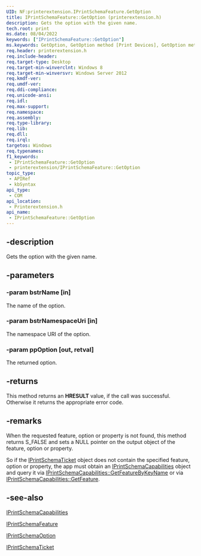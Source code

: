 ```yaml
---
UID: NF:printerextension.IPrintSchemaFeature.GetOption
title: IPrintSchemaFeature::GetOption (printerextension.h)
description: Gets the option with the given name.
tech.root: print
ms.date: 08/04/2022
keywords: ["IPrintSchemaFeature::GetOption"]
ms.keywords: GetOption, GetOption method [Print Devices], GetOption method [Print Devices],IPrintSchemaFeature interface, IPrintSchemaFeature, IPrintSchemaFeature interface [Print Devices],GetOption method, IPrintSchemaFeature.GetOption, IPrintSchemaFeature::GetOption, print.iprintschemafeature_getoption, printerextension/IPrintSchemaFeature::GetOption
req.header: printerextension.h
req.include-header: 
req.target-type: Desktop
req.target-min-winverclnt: Windows 8
req.target-min-winversvr: Windows Server 2012
req.kmdf-ver: 
req.umdf-ver: 
req.ddi-compliance: 
req.unicode-ansi: 
req.idl: 
req.max-support: 
req.namespace: 
req.assembly: 
req.type-library: 
req.lib: 
req.dll: 
req.irql: 
targetos: Windows
req.typenames: 
f1_keywords:
 - IPrintSchemaFeature::GetOption
 - printerextension/IPrintSchemaFeature::GetOption
topic_type:
 - APIRef
 - kbSyntax
api_type:
 - COM
api_location:
 - Printerextension.h
api_name:
 - IPrintSchemaFeature::GetOption
---
```


## -description

Gets the option with the given name.

## -parameters

### -param bstrName [in]

The name of the option.

### -param bstrNamespaceUri [in]

The namespace URI of the option.

### -param ppOption [out, retval]

The returned option.

## -returns

This method returns an **HRESULT** value, if the call was successful. Otherwise it returns the appropriate error code.

## -remarks

When the requested feature, option or property is not found, this method returns S_FALSE and sets a NULL pointer on the output object of the feature, option or property.

So if the [IPrintSchemaTicket](./nn-printerextension-iprintschematicket.md) object does not contain the specified feature, option or property, the app must obtain an [IPrintSchemaCapabilities](./nn-printerextension-iprintschemacapabilities.md) object and query it via [IPrintSchemaCapabilities::GetFeatureByKeyName](./nf-printerextension-iprintschemacapabilities-getfeaturebykeyname.md) or via [IPrintSchemaCapabilities::GetFeature](./nf-printerextension-iprintschemacapabilities-getfeature.md).

## -see-also

[IPrintSchemaCapabilities](./nn-printerextension-iprintschemacapabilities.md)

[IPrintSchemaFeature](./nn-printerextension-iprintschemafeature.md)

[IPrintSchemaOption](./nn-printerextension-iprintschemaoption.md)

[IPrintSchemaTicket](./nn-printerextension-iprintschematicket.md)
